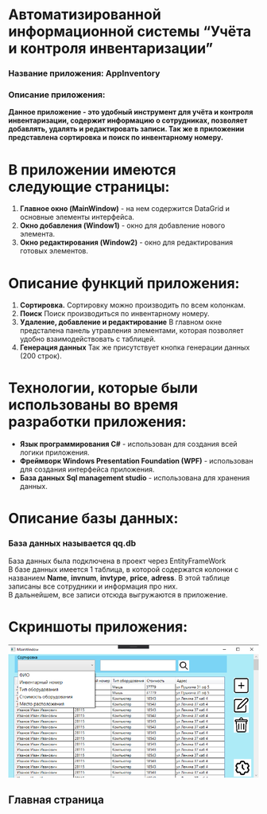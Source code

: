 # Автоматизированной информационной системы “Учёта и контроля инвентаризации”

### Название приложения: AppInventory
### Описание приложения:
**Данное приложение - это удобный инструмент для учёта и контроля инвентаризации, содержит информацию о сотрудниках, позволяет добавлять, удалять и редактировать записи. Так же в приложении представлена сортировка и поиск по инвентарному номеру.**

# В приложении имеются следующие страницы:
1. **Главное окно (MainWindow)** - на нем содержится DataGrid и основные элементы интерфейса.
2. **Окно добавления (Window1)** - окно для добавление нового элемента.
3. **Окно редактирования (Window2)** - окно для редактирования готовых элементов.

# Описание функций приложения:
1. **Сортировка.** Сортировку можно производить по всем колонкам.
2. **Поиск** Поиск производиться по инвентарному номеру.
3. **Удаление, добавление и редактирование** В главном окне предсталена панель утравления элементами, которая позволяет удобно взаимодействовать с таблицей.
4. **Генерация данных** Так же присутствует кнопка генерации данных (200 строк).

# Технологии, которые были использованы во время разработки приложения:
- **Язык программирования C#** - использован для создания всей логики приложения.
- **Фреймворк Windows Presentation Foundation (WPF)** - использован для создания интерфейса приложения.
- **База данных Sql management studio** - использована для хранения данных.

# Описание базы данных:
### База данных называется qq.db <br/>
База данных была подключена в проект через EntityFrameWork </br>
В базе данных имеется 1 таблица, в которой содержатся колонки с названием **Name**, **invnum**, **invtype**, **price**, **adress**. В этой таблице записаны все сотрудники и информация про них. <br/>
В дальнейшем, все записи отсюда выгружаются в приложение.

# Скриншоты приложения:
![Главная страница](https://github.com/qwerzxcvbn/AppInventory/blob/main/Screenshot/Main.png)
## Главная страница
</br> </br> </br>
